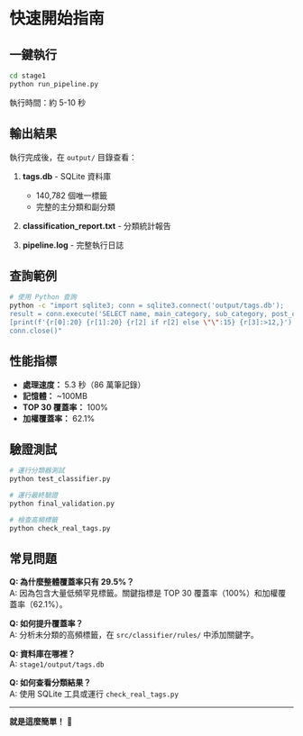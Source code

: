 # 快速開始指南

## 一鍵執行

```bash
cd stage1
python run_pipeline.py
```

執行時間：約 5-10 秒

## 輸出結果

執行完成後，在 `output/` 目錄查看：

1. **tags.db** - SQLite 資料庫
   - 140,782 個唯一標籤
   - 完整的主分類和副分類
   
2. **classification_report.txt** - 分類統計報告

3. **pipeline.log** - 完整執行日誌

## 查詢範例

```bash
# 使用 Python 查詢
python -c "import sqlite3; conn = sqlite3.connect('output/tags.db'); 
result = conn.execute('SELECT name, main_category, sub_category, post_count FROM tags_final WHERE main_category IS NOT NULL ORDER BY post_count DESC LIMIT 10').fetchall(); 
[print(f'{r[0]:20} {r[1]:20} {r[2] if r[2] else \"\":15} {r[3]:>12,}') for r in result]; 
conn.close()"
```

## 性能指標

- **處理速度：** 5.3 秒（86 萬筆記錄）
- **記憶體：** ~100MB
- **TOP 30 覆蓋率：** 100%
- **加權覆蓋率：** 62.1%

## 驗證測試

```bash
# 運行分類器測試
python test_classifier.py

# 運行最終驗證
python final_validation.py

# 檢查高頻標籤
python check_real_tags.py
```

## 常見問題

**Q: 為什麼整體覆蓋率只有 29.5%？**  
A: 因為包含大量低頻罕見標籤。關鍵指標是 TOP 30 覆蓋率（100%）和加權覆蓋率（62.1%）。

**Q: 如何提升覆蓋率？**  
A: 分析未分類的高頻標籤，在 `src/classifier/rules/` 中添加關鍵字。

**Q: 資料庫在哪裡？**  
A: `stage1/output/tags.db`

**Q: 如何查看分類結果？**  
A: 使用 SQLite 工具或運行 `check_real_tags.py`

---

**就是這麼簡單！** 🚀

